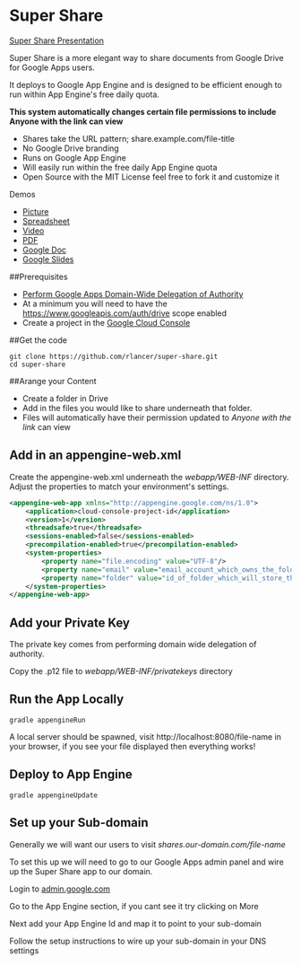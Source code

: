 Super Share
=========== 

[Super Share Presentation](http://share.robertlancer.com/Super-Share)

Super Share is a more elegant way to share documents from Google Drive for Google Apps users. 

It deploys to Google App Engine and is designed to be efficient enough to run within App Engine's free daily quota. 

**This system automatically changes certain file permissions to include Anyone with the link can view**  

+ Shares take the URL pattern; share.example.com/file-title
+ No Google Drive branding 
+ Runs on Google App Engine
+ Will easily run within the free daily App Engine quota
+ Open Source with the MIT License feel free to fork it and customize it

Demos
+ [Picture](http://share.robertlancer.com/KoreanBBQ.jpg)
+ [Spreadsheet](http://share.robertlancer.com/Spreadsheet)
+ [Video](http://share.robertlancer.com/Roadtrip.mp4)
+ [PDF](http://share.robertlancer.com/Comic-Book.pdf)
+ [Google Doc](http://share.robertlancer.com/Press)
+ [Google Slides](http://share.robertlancer.com/Super-Share)

##Prerequisites

+   [Perform Google Apps Domain-Wide Delegation of Authority](https://developers.google.com/drive/web/delegation)
+   At a minimum you will need to have the https://www.googleapis.com/auth/drive scope enabled  
+   Create a project in the [Google Cloud Console](http://console.developers.google.com)

##Get the code

    git clone https://github.com/rlancer/super-share.git
    cd super-share

##Arange your Content

+ Create a folder in Drive
+ Add in the files you would like to share underneath that folder. 
+ Files will automatically have their permission updated to *Anyone with the link* can view

## Add in an appengine-web.xml

Create the appengine-web.xml underneath the *webapp/WEB-INF* directory. Adjust the properties to match your environment's settings. 

```xml
<appengine-web-app xmlns="http://appengine.google.com/ns/1.0">
    <application>cloud-console-project-id</application>
    <version>1</version>
    <threadsafe>true</threadsafe>
    <sessions-enabled>false</sessions-enabled>
    <precompilation-enabled>true</precompilation-enabled>
    <system-properties>
        <property name="file.encoding" value="UTF-8"/>
        <property name="email" value="email_account_which_owns_the_folder@yourdomain.com"/>
        <property name="folder" value="id_of_folder_which_will_store_the_documents"/>
    </system-properties>
</appengine-web-app>
```

## Add your Private Key

The private key comes from performing domain wide delegation of authority.

Copy the .p12 file to *webapp/WEB-INF/privatekeys* directory


## Run the App Locally

    gradle appengineRun

A local server should be spawned, visit http://localhost:8080/file-name in your browser, if you see your file displayed then everything works!

## Deploy to App Engine

    gradle appengineUpdate

## Set up your Sub-domain

Generally we will want our users to visit *shares.our-domain.com/file-name*

To set this up we will need to go to our Google Apps admin panel and wire up the Super Share app to our domain.

Login to [admin.google.com](https://admin.google.com)

Go to the App Engine section, if you cant see it try clicking on More

Next add your App Engine Id and map it to point to your sub-domain

Follow the setup instructions to wire up your sub-domain in your DNS settings
